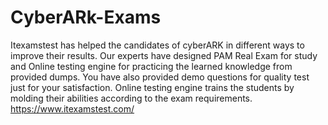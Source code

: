 # CyberARk-Exams
Itexamstest has helped the candidates of cyberARK in different ways to improve their results. Our experts have designed  PAM Real Exam for study and Online testing engine for practicing the learned knowledge from provided dumps. You have also provided demo questions for quality test just for your satisfaction. Online testing engine trains the students by molding their abilities according to the exam requirements. https://www.itexamstest.com/
